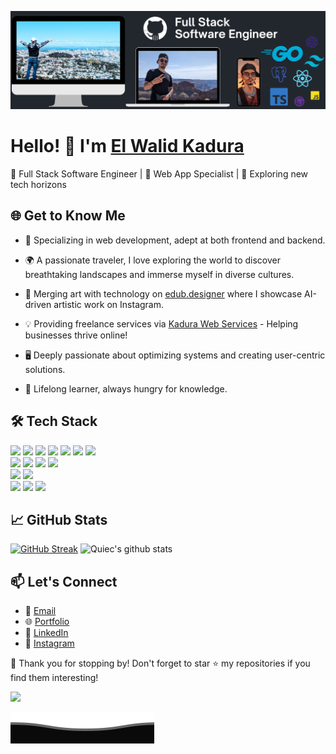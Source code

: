 ![Header Banner](Banner.png)

# Hello! 👋 I'm [El Walid Kadura](https://elwalidkadura.com)

🚀 Full Stack Software Engineer | 🎨 Web App Specialist | 🌌 Exploring new tech horizons


## 🌐 Get to Know Me

- 💼 Specializing in web development, adept at both frontend and backend.
- 🌍 A passionate traveler, I love exploring the world to discover breathtaking landscapes and immerse myself in diverse cultures.
- 🎨 Merging art with technology on [edub.designer](https://www.instagram.com/edub.designer/) where I showcase AI-driven artistic work on Instagram.
- 💡 Providing freelance services via [Kadura Web Services](https://kadurawebservices.com/) - Helping businesses thrive online!

- 🖥 Deeply passionate about optimizing systems and creating user-centric solutions.
- 📖 Lifelong learner, always hungry for knowledge.
## 🛠️ Tech Stack
<div>
    <img src="https://img.shields.io/badge/-Golang-00ADD8?style=flat-square&logo=go&logoColor=white" />
    <img src="https://img.shields.io/badge/-TypeScript-3178C6?style=flat-square&logo=typescript&logoColor=white" />
    <img src="https://img.shields.io/badge/-TailwindCSS-38B2AC?style=flat-square&logo=tailwind-css&logoColor=white" />
    <img src="https://img.shields.io/badge/-JavaScript-F7DF1E?style=flat-square&logo=javascript&logoColor=black" />
    <img src="https://img.shields.io/badge/-Python-3776AB?style=flat-square&logo=python&logoColor=white" />
    <img src="https://img.shields.io/badge/-CSharp-239120?style=flat-square&logo=csharp&logoColor=white" />
    <img src="https://img.shields.io/badge/-C++-00599C?style=flat-square&logo=cplusplus&logoColor=white" />
</div>
<div>
    <img src="https://img.shields.io/badge/-React-61DAFB?style=flat-square&logo=react&logoColor=black" />
    <img src="https://img.shields.io/badge/-Next.js-000000?style=flat-square&logo=next.js" />
    <img src="https://img.shields.io/badge/-NestJS-E0234E?style=flat-square&logo=nestjs&logoColor=white" />
    <img src="https://img.shields.io/badge/-Angular-de002d?style=flat-square&logo=angular&logoColor=white" />
</div>
<div>
    <img src="https://img.shields.io/badge/-PostgreSQL-2f5b8b?style=flat-square&logo=Postgresql&logoColor=white" />
    <img src="https://img.shields.io/badge/-MySQL-005983?style=flat-square&logo=mysql&logoColor=white" />
</div>
<div>
    <img src="https://img.shields.io/badge/-Firebase-FFCA28?style=flat-square&logo=firebase&logoColor=black" />
    <img src="https://img.shields.io/badge/-Postman-f26633?style=flat-square&logo=postman&logoColor=white" />
    <img src="https://img.shields.io/badge/-Git-black?style=flat-square&logo=git" />
</div>

## 📈 GitHub Stats

[![GitHub Streak](https://github-readme-streak-stats.herokuapp.com?user=wawkadura&theme=dark&border_radius=9.8)](https://git.io/streak-stats) ![Quiec's github stats](https://github-readme-stats.vercel.app/api/top-langs/?username=wawkadura&theme=dark&layout=compact)

## 📫 Let's Connect

- 📧 [Email](mailto:elwalid.kadura@gmail.com)
- 🌐 [Portfolio](https://elwalidkadura.com)
- 🔗 [LinkedIn](https://www.linkedin.com/in/walid-kadura/)
- 📸 [Instagram](https://www.instagram.com/elwalid.kadura/)

🎉 Thank you for stopping by! Don't forget to star ⭐ my repositories if you find them interesting!

<img src="https://profile-counter.glitch.me/wawkadura/count.svg"> 

![Bottom Banner](Bottom_down.svg)
